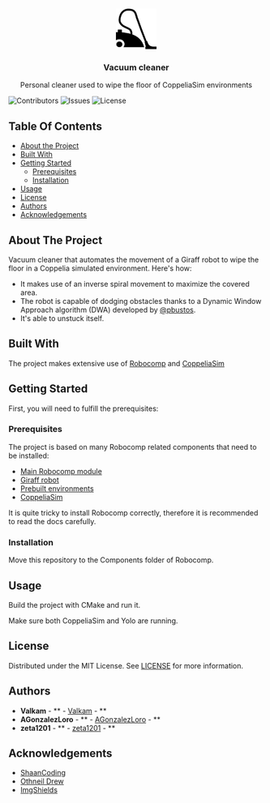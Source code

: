 <br/>
<p align="center">
  <a href="https://github.com/Valkam-Git/Coppelia-Vacuum-Cleaner">
    <img src="images/logo.png" alt="Logo" width="80" height="80">
  </a>

  <h3 align="center">Vacuum cleaner</h3>

  <p align="center">
    Personal cleaner used to wipe the floor of CoppeliaSim environments
  </p>
</p>

![Contributors](https://img.shields.io/github/contributors/Valkam-Git/Coppelia-Vacuum-Cleaner?color=dark-green) ![Issues](https://img.shields.io/github/issues/Valkam-Git/Coppelia-Vacuum-Cleaner) ![License](https://img.shields.io/github/license/Valkam-Git/Coppelia-Vacuum-Cleaner) 

## Table Of Contents

* [About the Project](#about-the-project)
* [Built With](#built-with)
* [Getting Started](#getting-started)
  * [Prerequisites](#prerequisites)
  * [Installation](#installation)
* [Usage](#usage)
* [License](#license)
* [Authors](#authors)
* [Acknowledgements](#acknowledgements)

## About The Project

Vacuum cleaner that automates the movement of a Giraff robot to wipe the floor in a Coppelia simulated environment.
Here's how:

* It makes use of an inverse spiral movement to maximize the covered area.
* The robot is capable of dodging obstacles thanks to a Dynamic Window Approach algorithm (DWA) developed by [@pbustos](https://github.com/pbustos).
* It's able to unstuck itself.

## Built With

The project makes extensive use of [Robocomp](https://github.com/robocomp/robocomp) and [CoppeliaSim](https://www.coppeliarobotics.com/)

## Getting Started

First, you will need to fulfill the prerequisites:

### Prerequisites

The project is based on many Robocomp related components that need to be installed:
 - [Main Robocomp module](https://github.com/robocomp/robocomp)
 - [Giraff robot](https://github.com/robocomp/robocomp-giraff)
 - [Prebuilt environments](https://github.com/pbustos/beta-robotica-class)
 - [CoppeliaSim](https://www.coppeliarobotics.com/)
 
It is quite tricky to install Robocomp correctly, therefore it is recommended to read the docs carefully.


### Installation

Move this repository to the Components folder of Robocomp.

## Usage

Build the project with CMake and run it.

Make sure both CoppeliaSim and Yolo are running.

## License

Distributed under the MIT License. See [LICENSE](https://github.com/Valkam-Git/Coppelia-Vacuum-Cleaner/blob/main/LICENSE.md) for more information.

## Authors

* **Valkam** - ** - [Valkam](https://github.com/Valkam-Git/) - **
* **AGonzalezLoro** - ** - [AGonzalezLoro](https://github.com/AGonzalezLoro) - **
* **zeta1201** - ** - [zeta1201](https://github.com/zeta1201) - **

## Acknowledgements

* [ShaanCoding](https://github.com/ShaanCoding/)
* [Othneil Drew](https://github.com/othneildrew/Best-README-Template)
* [ImgShields](https://shields.io/)
